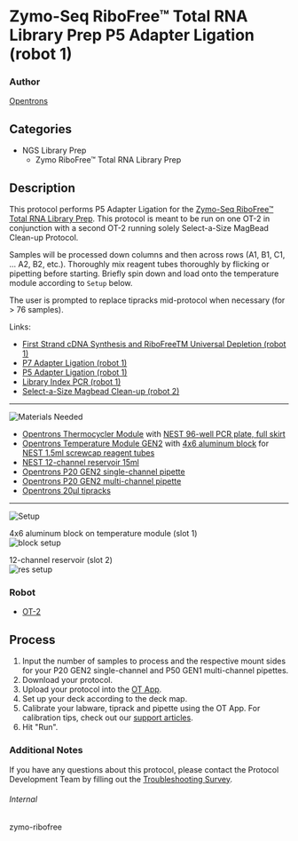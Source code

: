# Zymo-Seq RiboFree™ Total RNA Library Prep P5 Adapter Ligation (robot 1)

### Author
[Opentrons](https://opentrons.com/)

## Categories
* NGS Library Prep
	*	Zymo RiboFree™ Total RNA Library Prep

## Description
This protocol performs P5 Adapter Ligation for the [Zymo-Seq RiboFree™ Total RNA Library Prep](https://files.zymoresearch.com/protocols/r3000_zymo-seq_ribofree_total_rna_library_kit.pdf). This protocol is meant to be run on one OT-2 in conjunction with a second OT-2 running solely Select-a-Size MagBead Clean-up Protocol.

Samples will be processed down columns and then across rows (A1, B1, C1, ... A2, B2, etc.). Thoroughly mix reagent tubes thoroughly by flicking or pipetting before starting. Briefly spin down and load onto the temperature module according to `Setup` below.

The user is prompted to replace tipracks mid-protocol when necessary (for > 76 samples).

Links:
* [First Strand cDNA Synthesis and RiboFreeTM Universal Depletion (robot 1)](./zymo-ribofree-first-strand-cdna-synth-universal-depletion)
* [P7 Adapter Ligation (robot 1)](./zymo-ribofree-p7-adapter-ligation)
* [P5 Adapter Ligation (robot 1)](./zymo-ribofree-p5-adapter-ligation)
* [Library Index PCR (robot 1)](./zymo-ribofree-library-index-pcr)
* [Select-a-Size Magbead Clean-up (robot 2)](./zymo-ribofree-cleanup)

---
![Materials Needed](https://s3.amazonaws.com/opentrons-protocol-library-website/custom-README-images/001-General+Headings/materials.png)

* [Opentrons Thermocycler Module](https://shop.opentrons.com/collections/hardware-modules/products/thermocycler-module) with [NEST 96-well PCR plate, full skirt](https://shop.opentrons.com/collections/verified-labware/products/nest-0-1-ml-96-well-pcr-plate-full-skirt)
* [Opentrons Temperature Module GEN2](https://shop.opentrons.com/collections/hardware-modules/products/tempdeck) with [4x6 aluminum block](https://shop.opentrons.com/collections/hardware-modules/products/aluminum-block-set) for [NEST 1.5ml screwcap reagent tubes](https://shop.opentrons.com/collections/verified-consumables/products/nest-1-5-ml-sample-vial)
* [NEST 12-channel reservoir 15ml](https://shop.opentrons.com/collections/verified-labware/products/nest-12-well-reservoir-15-ml)
* [Opentrons P20 GEN2 single-channel pipette](https://shop.opentrons.com/collections/ot-2-pipettes/products/single-channel-electronic-pipette)
* [Opentrons P20 GEN2 multi-channel pipette](https://shop.opentrons.com/collections/ot-2-pipettes/products/single-channel-electronic-pipette)
* [Opentrons 20µl tipracks](https://shop.opentrons.com/collections/opentrons-tips)

---
![Setup](https://s3.amazonaws.com/opentrons-protocol-library-website/custom-README-images/001-General+Headings/Setup.png)

4x6 aluminum block on temperature module (slot 1)  
![block setup](https://opentrons-protocol-library-website.s3.amazonaws.com/custom-README-images/zymo-ribofree/reagent_setup.png)

12-channel reservoir (slot 2)  
![res setup](https://opentrons-protocol-library-website.s3.amazonaws.com/custom-README-images/zymo-ribofree/reagent_res.png)

### Robot
* [OT-2](https://opentrons.com/ot-2)

## Process
1. Input the number of samples to process and the respective mount sides for your P20 GEN2 single-channel and P50 GEN1 multi-channel pipettes.
2. Download your protocol.
3. Upload your protocol into the [OT App](https://opentrons.com/ot-app).
4. Set up your deck according to the deck map.
5. Calibrate your labware, tiprack and pipette using the OT App. For calibration tips, check out our [support articles](https://support.opentrons.com/en/collections/1559720-guide-for-getting-started-with-the-ot-2).
6. Hit "Run".

### Additional Notes
If you have any questions about this protocol, please contact the Protocol Development Team by filling out the [Troubleshooting Survey](https://protocol-troubleshooting.paperform.co/).

###### Internal
zymo-ribofree
